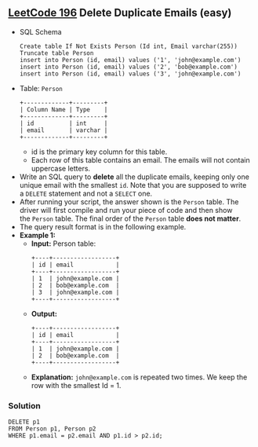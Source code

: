 ## [LeetCode 196](https://leetcode.com/problems/delete-duplicate-emails/) Delete Duplicate Emails (easy)

- SQL Schema
    ```mysql
    Create table If Not Exists Person (Id int, Email varchar(255))
    Truncate table Person
    insert into Person (id, email) values ('1', 'john@example.com')
    insert into Person (id, email) values ('2', 'bob@example.com')
    insert into Person (id, email) values ('3', 'john@example.com')
    ```
- Table: `Person`
    ```
    +-------------+---------+
    | Column Name | Type    |
    +-------------+---------+
    | id          | int     |
    | email       | varchar |
    +-------------+---------+
    ```
    - id is the primary key column for this table.
    - Each row of this table contains an email. The emails will not contain uppercase letters.
- Write an SQL query to **delete** all the duplicate emails, keeping only one unique email with the smallest `id`. Note that you are supposed to write a `DELETE` statement and not a `SELECT` one.
- After running your script, the answer shown is the `Person` table. The driver will first compile and run your piece of code and then show the `Person` table. The final order of the `Person` table **does not matter**.
- The query result format is in the following example.
- **Example 1:**
    - **Input:** Person table:
        ```
        +----+------------------+
        | id | email            |
        +----+------------------+
        | 1  | john@example.com |
        | 2  | bob@example.com  |
        | 3  | john@example.com |
        +----+------------------+
        ```
    - **Output:**
        ```
        +----+------------------+
        | id | email            |
        +----+------------------+
        | 1  | john@example.com |
        | 2  | bob@example.com  |
        +----+------------------+
        ```
    - **Explanation:** `john@example.com` is repeated two times. We keep the row with the smallest Id = 1.

### Solution

```mysql
DELETE p1
FROM Person p1, Person p2
WHERE p1.email = p2.email AND p1.id > p2.id;
```

